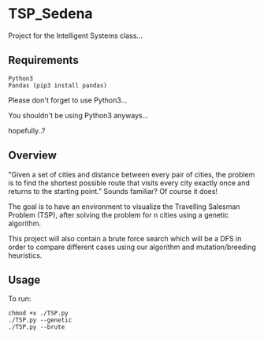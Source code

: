 # TSP_Sedena

Project for the Intelligent Systems class...

## Requirements

```
Python3
Pandas (pip3 install pandas)
```

Please don't forget to use Python3...

You shouldn't be using Python3 anyways...

hopefully..?

## Overview

"Given a set of cities and distance between every pair of cities, the problem is to find the shortest possible route that visits every city exactly once and returns to the starting point." Sounds familiar? Of course it does!

The goal is to have an environment to visualize the Travelling Salesman Problem (TSP), after solving the problem for n cities using a genetic algorithm.

This project will also contain a brute force search which will be a DFS in order to compare different cases using our algorithm and mutation/breeding heuristics.

## Usage

To run:
```
chmod +x ./TSP.py
./TSP.py --genetic
./TSP.py --brute
```